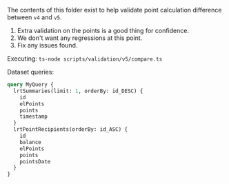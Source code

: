 The contents of this folder exist to help validate point calculation difference between `v4` and `v5`.

1. Extra validation on the points is a good thing for confidence.
2. We don't want any regressions at this point.
3. Fix any issues found.

Executing: `ts-node scripts/validation/v5/compare.ts`

Dataset queries:

```graphql
query MyQuery {
  lrtSummaries(limit: 1, orderBy: id_DESC) {
    id
    elPoints
    points
    timestamp
  }
  lrtPointRecipients(orderBy: id_ASC) {
    id
    balance
    elPoints
    points
    pointsDate
  }
}
```

